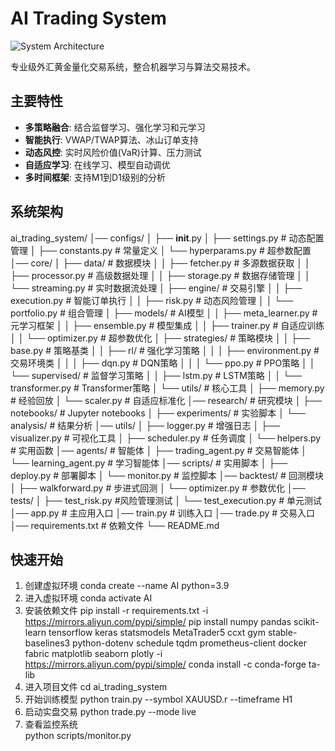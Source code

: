 # AI Trading System

![System Architecture](docs/architecture.png)

专业级外汇黄金量化交易系统，整合机器学习与算法交易技术。

## 主要特性

- **多策略融合**: 结合监督学习、强化学习和元学习
- **智能执行**: VWAP/TWAP算法、冰山订单支持
- **动态风控**: 实时风险价值(VaR)计算、压力测试
- **自适应学习**: 在线学习、模型自动调优
- **多时间框架**: 支持M1到D1级别的分析

## 系统架构
ai_trading_system/
│── configs/
│   ├── __init__.py
│   ├── settings.py           # 动态配置管理
│   ├── constants.py          # 常量定义
│   └── hyperparams.py        # 超参数配置
│── core/
│   ├── data/                 # 数据模块
│   │   ├── fetcher.py        # 多源数据获取
│   │   ├── processor.py      # 高级数据处理
│   │   ├── storage.py        # 数据存储管理
│   │   └── streaming.py      # 实时数据流处理
│   ├── engine/               # 交易引擎
│   │   ├── execution.py      # 智能订单执行
│   │   ├── risk.py           # 动态风险管理
│   │   └── portfolio.py      # 组合管理
│   ├── models/               # AI模型
│   │   ├── meta_learner.py   # 元学习框架
│   │   ├── ensemble.py       # 模型集成
│   │   ├── trainer.py        # 自适应训练
│   │   └── optimizer.py      # 超参数优化
│   ├── strategies/           # 策略模块
│   │   ├── base.py           # 策略基类
│   │   ├── rl/               # 强化学习策略
│   │   │   ├── environment.py        # 交易环境类
│   │   │   ├── dqn.py        # DQN策略
│   │   │   └── ppo.py        # PPO策略
│   │   └── supervised/       # 监督学习策略
│   │       ├── lstm.py       # LSTM策略
│   │       └── transformer.py # Transformer策略
│   └── utils/                # 核心工具
│       ├── memory.py         # 经验回放
│       └── scaler.py         # 自适应标准化
│── research/                 # 研究模块
│   ├── notebooks/            # Jupyter notebooks
│   ├── experiments/          # 实验脚本
│   └── analysis/             # 结果分析
│── utils/
│   ├── logger.py             # 增强日志
│   ├── visualizer.py         # 可视化工具
│   ├── scheduler.py          # 任务调度
│   └── helpers.py            # 实用函数
│── agents/                   # 智能体
│   ├── trading_agent.py      # 交易智能体
│   └── learning_agent.py     # 学习智能体
│── scripts/                  # 实用脚本
│   ├── deploy.py             # 部署脚本
│   └── monitor.py            # 监控脚本
│── backtest/                 # 回测模块
│   ├── walkforward.py        # 步进式回测
│   └── optimizer.py          # 参数优化
│── tests/
│   ├── test_risk.py          #风险管理测试
│   └── test_execution.py          # 单元测试
│── app.py                    # 主应用入口
│── train.py                  # 训练入口
│── trade.py                  # 交易入口
│── requirements.txt          # 依赖文件
└── README.md

## 快速开始
1. 创建虚拟环境
conda create --name AI python=3.9
2. 进入虚拟环境
conda activate AI
3. 安装依赖文件
pip install -r requirements.txt -i https://mirrors.aliyun.com/pypi/simple/
pip install numpy pandas scikit-learn tensorflow keras statsmodels MetaTrader5 ccxt gym stable-baselines3 python-dotenv schedule tqdm prometheus-client docker fabric matplotlib seaborn plotly -i https://mirrors.aliyun.com/pypi/simple/
conda install -c conda-forge ta-lib
4. 进入项目文件
cd ai_trading_system
5. 开始训练模型
python train.py --symbol XAUUSD.r --timeframe H1
6. 启动实盘交易
python trade.py --mode live
7. 查看监控系统  
python scripts/monitor.py
